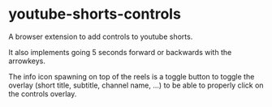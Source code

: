 # youtube-shorts-controls

A browser extension to add controls to youtube shorts.

It also implements going 5 seconds forward or backwards with the arrowkeys.

The info icon spawning on top of the reels is a toggle button to toggle the overlay (short title, subtitle, channel name, ...) to be able to properly click on the controls overlay. 
